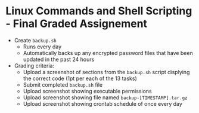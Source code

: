 # Linux Commands and Shell Scripting - Final Graded Assignement

* Create `backup.sh`
  * Runs every day
  * Automatically backs up any encrypted password files that have been updated in the past 24 hours
* Grading criteria:
  * Upload a screenshot of sections from the `backup.sh` script displying the correct code (1pt per each of the 13 tasks)
  * Submit completed `backup.sh` file
  * Upload screenshot showing executable permissions
  * Upload screenshot showing file named `backup-[TIMESTAMP].tar.gz`
  * Upload screenshot showing crontab schedule of once every day
